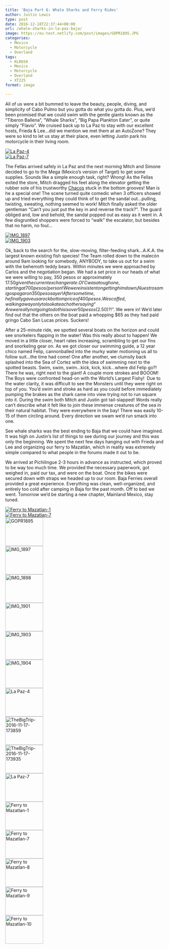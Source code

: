 ```yaml
---
title: 'Baja Part 6: Whale Sharks and Ferry Rides'
author: Justin Lewis
type: post
date: 2016-12-18T22:37:44+00:00
url: /whale-sharks-in-la-paz-baja/
image: https://eu-test.netlify.com/post/images/GOPR1895.JPG
categories:
  - Mexico
  - Motorcycle
  - Overland
tags:
  - KLR650
  - Mexico
  - Motorcycle
  - Overland
  - XT225
format: image

---
```

All of us were a bit bummed to leave the beauty, people, diving, and simplicity of Cabo Pulmo but you gotta do what you gotta do. Plus, we’d been promised that we could swim with the gentle giants known as the “Tiberon Ballena”, “Whale Sharks”, “Big Papa Plankton Eater”, or quite simply “Flavio”. We cruised back up to La Paz to stay with our excellent hosts, Frieda & Lee…did we mention we met them at an AutoZone? They were so kind to let us stay at their place, even letting Justin park his motorcycle in their living room.

<div class="ngg-gallery-singlepic-image " style="">
  <a href="http://www.elevationupgrade.com/wp-content/gallery/baja-part-6-whale-sharks-and-ferries/La-Paz-4.jpg"
		     title=""
             data-src="http://www.elevationupgrade.com/wp-content/gallery/baja-part-6-whale-sharks-and-ferries/La-Paz-4.jpg"
             data-thumbnail="http://www.elevationupgrade.com/wp-content/gallery/baja-part-6-whale-sharks-and-ferries/thumbs/thumbs_La-Paz-4.jpg"
             data-image-id="464"
             data-title="La Paz-4"
             data-description=""
             target='_self'
             class="ngg-fancybox" rel="9e5d1a43ee310fa64243b5e6a26a8c9b"> <img class="ngg-singlepic"
             src="http://www.elevationupgrade.com/wp-content/gallery/baja-part-6-whale-sharks-and-ferries/dynamic/La-Paz-4.jpg-nggid03464-ngg0dyn-0x0x100-00f0w010c010r110f110r010t010.jpg"
             alt="La Paz-4"
             title="La Paz-4"
 /> </a>
</div>

<div class="ngg-gallery-singlepic-image " style="">
  <a href="http://www.elevationupgrade.com/wp-content/gallery/baja-part-6-whale-sharks-and-ferries/La-Paz-7.jpg"
		     title=""
             data-src="http://www.elevationupgrade.com/wp-content/gallery/baja-part-6-whale-sharks-and-ferries/La-Paz-7.jpg"
             data-thumbnail="http://www.elevationupgrade.com/wp-content/gallery/baja-part-6-whale-sharks-and-ferries/thumbs/thumbs_La-Paz-7.jpg"
             data-image-id="467"
             data-title="La Paz-7"
             data-description=""
             target='_self'
             class="ngg-fancybox" rel="a908a672db881d4942506b46cda4bc30"> <img class="ngg-singlepic"
             src="http://www.elevationupgrade.com/wp-content/gallery/baja-part-6-whale-sharks-and-ferries/dynamic/La-Paz-7.jpg-nggid03467-ngg0dyn-0x0x100-00f0w010c010r110f110r010t010.jpg"
             alt="La Paz-7"
             title="La Paz-7"
 /> </a>
</div>

<!--more-->

The Fellas arrived safely in La Paz and the next morning Mitch and Simone decided to go to the Mega (Mexico’s version of Target) to get some supplies. Sounds like a simple enough task, right? Wrong! As the Fellas exited the store, Mitch dragged his feet along the elevator getting the rubber sole of his trustworthy [Chacos][1] stuck in the bottom grooves! Man is he a special one! The scene turned quite comedic when 3 officers showed up and tried everything they could think of to get the sandal out…pulling, twisting, sweating, nothing seemed to work! Mitch finally asked the older gentleman “Can’t you just put the key in and reverse the track?”. The guard obliged and, low and behold, the sandal popped out as easy as it went in. A few disgruntled shoppers were forced to “walk” the escalator, but besides that no harm, no foul…

<div class="ngg-gallery-singlepic-image " style="">
  <a href="http://www.elevationupgrade.com/wp-content/gallery/baja-part-6-whale-sharks-and-ferries/IMG_1897.JPG"
		     title=""
             data-src="http://www.elevationupgrade.com/wp-content/gallery/baja-part-6-whale-sharks-and-ferries/IMG_1897.JPG"
             data-thumbnail="http://www.elevationupgrade.com/wp-content/gallery/baja-part-6-whale-sharks-and-ferries/thumbs/thumbs_IMG_1897.JPG"
             data-image-id="459"
             data-title="IMG_1897"
             data-description=""
             target='_self'
             class="ngg-fancybox" rel="4ee848e04c72ac01038e38996ac77c15"> <img class="ngg-singlepic"
             src="http://www.elevationupgrade.com/wp-content/gallery/baja-part-6-whale-sharks-and-ferries/dynamic/IMG_1897.JPG-nggid03459-ngg0dyn-0x0x100-00f0w010c010r110f110r010t010.JPG"
             alt="IMG_1897"
             title="IMG_1897"
 /> </a>
</div>

<div class="ngg-gallery-singlepic-image " style="">
  <a href="http://www.elevationupgrade.com/wp-content/gallery/baja-part-6-whale-sharks-and-ferries/IMG_1903.JPG"
		     title=""
             data-src="http://www.elevationupgrade.com/wp-content/gallery/baja-part-6-whale-sharks-and-ferries/IMG_1903.JPG"
             data-thumbnail="http://www.elevationupgrade.com/wp-content/gallery/baja-part-6-whale-sharks-and-ferries/thumbs/thumbs_IMG_1903.JPG"
             data-image-id="462"
             data-title="IMG_1903"
             data-description=""
             target='_self'
             class="ngg-fancybox" rel="1cc487ae70058d125985ab85c3a2f9bb"> <img class="ngg-singlepic"
             src="http://www.elevationupgrade.com/wp-content/gallery/baja-part-6-whale-sharks-and-ferries/dynamic/IMG_1903.JPG-nggid03462-ngg0dyn-0x0x100-00f0w010c010r110f110r010t010.JPG"
             alt="IMG_1903"
             title="IMG_1903"
 /> </a>
</div>

Ok, back to the search for the, slow-moving, filter-feeding shark…A.K.A. the largest known existing fish species! The Team rolled down to the malecón around 9am looking for somebody, ANYBODY, to take us out for a swim with the behemoth teddy bears. Within minutes we were approached by Carlos and the negotiation began. We had a set price in our heads of what we were willing to pay, 350 pesos or approximately $17.50 given the current exchange rate. Ol’ C was a tough one, starting at 700 pesos/person! We were insistent on getting him down ¡Nuestros amigos pagaron 350 pesos ayer! After some time, he finally gave us a rock bottom price of 400 pesos. We scoffed, walking away only to look at each other saying “Are we really not going to do this is over 50 pesos ($2.50)?!”. We were in! We’d later find out that the others on the boat paid a whopping $65 as they had paid gringo Cabo San Lucas prices. Suckers!

After a 25-minute ride, we spotted several boats on the horizon and could see snorkelers flapping in the water! Was this really about to happen! We moved in a little closer, heart rates increasing, scrambling to get our fins and snorkeling gear on. As we got closer our swimming guide, a 12 year chico named Felip, cannonballed into the murky water motioning us all to follow suit…the time had come! One after another, we clumsily back splashed into the Sea of Cortez with the idea of swimming next to the spotted beasts. Swim, swim, swim…kick, kick, kick…where did Felip go?! There he was, right next to the giant! A couple more strokes and BOOOM! The Boys were confronted head-on with the World’s Largest Fishy!  Due to the water clarity, it was difficult to see the Monsters until they were right on top of you. You’d swim and stroke as hard as you could before immediately pumping the brakes as the shark came into view trying not to run square into it. During the swim both Mitch and Justin got tail-slapped! Words really can’t describe what it felt like to join these immense creatures of the sea in their natural habitat. They were everywhere in the bay! There was easily 10-15 of them circling around. Every direction we swam we’d run smack into one.



See whale sharks was the best ending to Baja that we could have imagined. It was high on Justin’s list of things to see during our journey and this was only the beginning. We spent the next few days hanging out with Frieda and Lee and organizing our ferry to Mazatlán, which in reality was extremely simple compared to what people in the forums made it out to be.

We arrived at Pichilingue 2-3 hours in advance as instructed, which proved to be way too much time. We provided the necessary paperwork, got weighed in, paid our tax, and were on the boat. Once the bikes were secured down with straps we headed up to our room. Baja Ferries overall provided a great experience. Everything was clean, well-organized, and entirely too cold after camping in Baja for the past month. Off to bed we went. Tomorrow we’d be starting a new chapter, Mainland Mexico, stay tuned.

<div class="ngg-gallery-singlepic-image " style="">
  <a href="http://www.elevationupgrade.com/wp-content/gallery/baja-part-6-whale-sharks-and-ferries/Ferry-to-Mazatlan-1.jpg"
		     title=""
             data-src="http://www.elevationupgrade.com/wp-content/gallery/baja-part-6-whale-sharks-and-ferries/Ferry-to-Mazatlan-1.jpg"
             data-thumbnail="http://www.elevationupgrade.com/wp-content/gallery/baja-part-6-whale-sharks-and-ferries/thumbs/thumbs_Ferry-to-Mazatlan-1.jpg"
             data-image-id="468"
             data-title="Ferry to Mazatlan-1"
             data-description=""
             target='_self'
             class="ngg-fancybox" rel="d4f337e430b61815e8b6c80d2781f24c"> <img class="ngg-singlepic"
             src="http://www.elevationupgrade.com/wp-content/gallery/baja-part-6-whale-sharks-and-ferries/dynamic/Ferry-to-Mazatlan-1.jpg-nggid03468-ngg0dyn-0x0x100-00f0w010c010r110f110r010t010.jpg"
             alt="Ferry to Mazatlan-1"
             title="Ferry to Mazatlan-1"
 /> </a>
</div>

<div class="ngg-gallery-singlepic-image " style="">
  <a href="http://www.elevationupgrade.com/wp-content/gallery/baja-part-6-whale-sharks-and-ferries/Ferry-to-Mazatlan-7.jpg"
		     title=""
             data-src="http://www.elevationupgrade.com/wp-content/gallery/baja-part-6-whale-sharks-and-ferries/Ferry-to-Mazatlan-7.jpg"
             data-thumbnail="http://www.elevationupgrade.com/wp-content/gallery/baja-part-6-whale-sharks-and-ferries/thumbs/thumbs_Ferry-to-Mazatlan-7.jpg"
             data-image-id="469"
             data-title="Ferry to Mazatlan-7"
             data-description=""
             target='_self'
             class="ngg-fancybox" rel="908af47e487b93918b14e9162946bc3b"> <img class="ngg-singlepic"
             src="http://www.elevationupgrade.com/wp-content/gallery/baja-part-6-whale-sharks-and-ferries/dynamic/Ferry-to-Mazatlan-7.jpg-nggid03469-ngg0dyn-0x0x100-00f0w010c010r110f110r010t010.jpg"
             alt="Ferry to Mazatlan-7"
             title="Ferry to Mazatlan-7"
 /> </a>
</div>

<div
	class="ngg-galleryoverview ngg-ajax-pagination-none"
	id="ngg-gallery-1590-1">
  <!-- Thumbnails -->
  
  <div id="ngg-image-0" class="ngg-gallery-thumbnail-box" >
    <div class="ngg-gallery-thumbnail">
      <a href="http://www.elevationupgrade.com/wp-content/gallery/baja-part-6-whale-sharks-and-ferries/GOPR1895.JPG"
               title=""
               data-src="http://www.elevationupgrade.com/wp-content/gallery/baja-part-6-whale-sharks-and-ferries/GOPR1895.JPG"
               data-thumbnail="http://www.elevationupgrade.com/wp-content/gallery/baja-part-6-whale-sharks-and-ferries/thumbs/thumbs_GOPR1895.JPG"
               data-image-id="458"
               data-title="GOPR1895"
               data-description=""
               data-image-slug="gopr1895-1"
               class="ngg-fancybox" rel="1590"> <img
                    title="GOPR1895"
                    alt="GOPR1895"
                    src="http://www.elevationupgrade.com/wp-content/gallery/baja-part-6-whale-sharks-and-ferries/thumbs/thumbs_GOPR1895.JPG"
                    width="120"
                    height="90"
                    style="max-width:100%;"
 /> </a>
    </div>
  </div>
  
  <div id="ngg-image-1" class="ngg-gallery-thumbnail-box" >
    <div class="ngg-gallery-thumbnail">
      <a href="http://www.elevationupgrade.com/wp-content/gallery/baja-part-6-whale-sharks-and-ferries/IMG_1897.JPG"
               title=""
               data-src="http://www.elevationupgrade.com/wp-content/gallery/baja-part-6-whale-sharks-and-ferries/IMG_1897.JPG"
               data-thumbnail="http://www.elevationupgrade.com/wp-content/gallery/baja-part-6-whale-sharks-and-ferries/thumbs/thumbs_IMG_1897.JPG"
               data-image-id="459"
               data-title="IMG_1897"
               data-description=""
               data-image-slug="img_1897-1"
               class="ngg-fancybox" rel="1590"> <img
                    title="IMG_1897"
                    alt="IMG_1897"
                    src="http://www.elevationupgrade.com/wp-content/gallery/baja-part-6-whale-sharks-and-ferries/thumbs/thumbs_IMG_1897.JPG"
                    width="120"
                    height="90"
                    style="max-width:100%;"
 /> </a>
    </div>
  </div>
  
  <div id="ngg-image-2" class="ngg-gallery-thumbnail-box" >
    <div class="ngg-gallery-thumbnail">
      <a href="http://www.elevationupgrade.com/wp-content/gallery/baja-part-6-whale-sharks-and-ferries/IMG_1898.JPG"
               title=""
               data-src="http://www.elevationupgrade.com/wp-content/gallery/baja-part-6-whale-sharks-and-ferries/IMG_1898.JPG"
               data-thumbnail="http://www.elevationupgrade.com/wp-content/gallery/baja-part-6-whale-sharks-and-ferries/thumbs/thumbs_IMG_1898.JPG"
               data-image-id="460"
               data-title="IMG_1898"
               data-description=""
               data-image-slug="img_1898-1"
               class="ngg-fancybox" rel="1590"> <img
                    title="IMG_1898"
                    alt="IMG_1898"
                    src="http://www.elevationupgrade.com/wp-content/gallery/baja-part-6-whale-sharks-and-ferries/thumbs/thumbs_IMG_1898.JPG"
                    width="120"
                    height="90"
                    style="max-width:100%;"
 /> </a>
    </div>
  </div>
  
  <div id="ngg-image-3" class="ngg-gallery-thumbnail-box" >
    <div class="ngg-gallery-thumbnail">
      <a href="http://www.elevationupgrade.com/wp-content/gallery/baja-part-6-whale-sharks-and-ferries/IMG_1901.JPG"
               title=""
               data-src="http://www.elevationupgrade.com/wp-content/gallery/baja-part-6-whale-sharks-and-ferries/IMG_1901.JPG"
               data-thumbnail="http://www.elevationupgrade.com/wp-content/gallery/baja-part-6-whale-sharks-and-ferries/thumbs/thumbs_IMG_1901.JPG"
               data-image-id="461"
               data-title="IMG_1901"
               data-description=""
               data-image-slug="img_1901-1"
               class="ngg-fancybox" rel="1590"> <img
                    title="IMG_1901"
                    alt="IMG_1901"
                    src="http://www.elevationupgrade.com/wp-content/gallery/baja-part-6-whale-sharks-and-ferries/thumbs/thumbs_IMG_1901.JPG"
                    width="120"
                    height="90"
                    style="max-width:100%;"
 /> </a>
    </div>
  </div>
  
  <div id="ngg-image-4" class="ngg-gallery-thumbnail-box" >
    <div class="ngg-gallery-thumbnail">
      <a href="http://www.elevationupgrade.com/wp-content/gallery/baja-part-6-whale-sharks-and-ferries/IMG_1903.JPG"
               title=""
               data-src="http://www.elevationupgrade.com/wp-content/gallery/baja-part-6-whale-sharks-and-ferries/IMG_1903.JPG"
               data-thumbnail="http://www.elevationupgrade.com/wp-content/gallery/baja-part-6-whale-sharks-and-ferries/thumbs/thumbs_IMG_1903.JPG"
               data-image-id="462"
               data-title="IMG_1903"
               data-description=""
               data-image-slug="img_1903-1"
               class="ngg-fancybox" rel="1590"> <img
                    title="IMG_1903"
                    alt="IMG_1903"
                    src="http://www.elevationupgrade.com/wp-content/gallery/baja-part-6-whale-sharks-and-ferries/thumbs/thumbs_IMG_1903.JPG"
                    width="120"
                    height="90"
                    style="max-width:100%;"
 /> </a>
    </div>
  </div>
  
  <div id="ngg-image-5" class="ngg-gallery-thumbnail-box" >
    <div class="ngg-gallery-thumbnail">
      <a href="http://www.elevationupgrade.com/wp-content/gallery/baja-part-6-whale-sharks-and-ferries/IMG_1904.JPG"
               title=""
               data-src="http://www.elevationupgrade.com/wp-content/gallery/baja-part-6-whale-sharks-and-ferries/IMG_1904.JPG"
               data-thumbnail="http://www.elevationupgrade.com/wp-content/gallery/baja-part-6-whale-sharks-and-ferries/thumbs/thumbs_IMG_1904.JPG"
               data-image-id="463"
               data-title="IMG_1904"
               data-description=""
               data-image-slug="img_1904-1"
               class="ngg-fancybox" rel="1590"> <img
                    title="IMG_1904"
                    alt="IMG_1904"
                    src="http://www.elevationupgrade.com/wp-content/gallery/baja-part-6-whale-sharks-and-ferries/thumbs/thumbs_IMG_1904.JPG"
                    width="120"
                    height="90"
                    style="max-width:100%;"
 /> </a>
    </div>
  </div>
  
  <div id="ngg-image-6" class="ngg-gallery-thumbnail-box" >
    <div class="ngg-gallery-thumbnail">
      <a href="http://www.elevationupgrade.com/wp-content/gallery/baja-part-6-whale-sharks-and-ferries/La-Paz-4.jpg"
               title=""
               data-src="http://www.elevationupgrade.com/wp-content/gallery/baja-part-6-whale-sharks-and-ferries/La-Paz-4.jpg"
               data-thumbnail="http://www.elevationupgrade.com/wp-content/gallery/baja-part-6-whale-sharks-and-ferries/thumbs/thumbs_La-Paz-4.jpg"
               data-image-id="464"
               data-title="La Paz-4"
               data-description=""
               data-image-slug="la-paz-4-1"
               class="ngg-fancybox" rel="1590"> <img
                    title="La Paz-4"
                    alt="La Paz-4"
                    src="http://www.elevationupgrade.com/wp-content/gallery/baja-part-6-whale-sharks-and-ferries/thumbs/thumbs_La-Paz-4.jpg"
                    width="120"
                    height="90"
                    style="max-width:100%;"
 /> </a>
    </div>
  </div>
  
  <div id="ngg-image-7" class="ngg-gallery-thumbnail-box" >
    <div class="ngg-gallery-thumbnail">
      <a href="http://www.elevationupgrade.com/wp-content/gallery/baja-part-6-whale-sharks-and-ferries/TheBigTrip-2016-11-17-173859.jpg"
               title=""
               data-src="http://www.elevationupgrade.com/wp-content/gallery/baja-part-6-whale-sharks-and-ferries/TheBigTrip-2016-11-17-173859.jpg"
               data-thumbnail="http://www.elevationupgrade.com/wp-content/gallery/baja-part-6-whale-sharks-and-ferries/thumbs/thumbs_TheBigTrip-2016-11-17-173859.jpg"
               data-image-id="465"
               data-title="TheBigTrip-2016-11-17-173859"
               data-description=""
               data-image-slug="thebigtrip-2016-11-17-173859-1"
               class="ngg-fancybox" rel="1590"> <img
                    title="TheBigTrip-2016-11-17-173859"
                    alt="TheBigTrip-2016-11-17-173859"
                    src="http://www.elevationupgrade.com/wp-content/gallery/baja-part-6-whale-sharks-and-ferries/thumbs/thumbs_TheBigTrip-2016-11-17-173859.jpg"
                    width="120"
                    height="90"
                    style="max-width:100%;"
 /> </a>
    </div>
  </div>
  
  <div id="ngg-image-8" class="ngg-gallery-thumbnail-box" >
    <div class="ngg-gallery-thumbnail">
      <a href="http://www.elevationupgrade.com/wp-content/gallery/baja-part-6-whale-sharks-and-ferries/TheBigTrip-2016-11-17-173935.jpg"
               title=""
               data-src="http://www.elevationupgrade.com/wp-content/gallery/baja-part-6-whale-sharks-and-ferries/TheBigTrip-2016-11-17-173935.jpg"
               data-thumbnail="http://www.elevationupgrade.com/wp-content/gallery/baja-part-6-whale-sharks-and-ferries/thumbs/thumbs_TheBigTrip-2016-11-17-173935.jpg"
               data-image-id="466"
               data-title="TheBigTrip-2016-11-17-173935"
               data-description=""
               data-image-slug="thebigtrip-2016-11-17-173935-1"
               class="ngg-fancybox" rel="1590"> <img
                    title="TheBigTrip-2016-11-17-173935"
                    alt="TheBigTrip-2016-11-17-173935"
                    src="http://www.elevationupgrade.com/wp-content/gallery/baja-part-6-whale-sharks-and-ferries/thumbs/thumbs_TheBigTrip-2016-11-17-173935.jpg"
                    width="120"
                    height="90"
                    style="max-width:100%;"
 /> </a>
    </div>
  </div>
  
  <div id="ngg-image-9" class="ngg-gallery-thumbnail-box" >
    <div class="ngg-gallery-thumbnail">
      <a href="http://www.elevationupgrade.com/wp-content/gallery/baja-part-6-whale-sharks-and-ferries/La-Paz-7.jpg"
               title=""
               data-src="http://www.elevationupgrade.com/wp-content/gallery/baja-part-6-whale-sharks-and-ferries/La-Paz-7.jpg"
               data-thumbnail="http://www.elevationupgrade.com/wp-content/gallery/baja-part-6-whale-sharks-and-ferries/thumbs/thumbs_La-Paz-7.jpg"
               data-image-id="467"
               data-title="La Paz-7"
               data-description=""
               data-image-slug="la-paz-7-1"
               class="ngg-fancybox" rel="1590"> <img
                    title="La Paz-7"
                    alt="La Paz-7"
                    src="http://www.elevationupgrade.com/wp-content/gallery/baja-part-6-whale-sharks-and-ferries/thumbs/thumbs_La-Paz-7.jpg"
                    width="120"
                    height="90"
                    style="max-width:100%;"
 /> </a>
    </div>
  </div>
  
  <div id="ngg-image-10" class="ngg-gallery-thumbnail-box" >
    <div class="ngg-gallery-thumbnail">
      <a href="http://www.elevationupgrade.com/wp-content/gallery/baja-part-6-whale-sharks-and-ferries/Ferry-to-Mazatlan-1.jpg"
               title=""
               data-src="http://www.elevationupgrade.com/wp-content/gallery/baja-part-6-whale-sharks-and-ferries/Ferry-to-Mazatlan-1.jpg"
               data-thumbnail="http://www.elevationupgrade.com/wp-content/gallery/baja-part-6-whale-sharks-and-ferries/thumbs/thumbs_Ferry-to-Mazatlan-1.jpg"
               data-image-id="468"
               data-title="Ferry to Mazatlan-1"
               data-description=""
               data-image-slug="ferry-to-mazatlan-1"
               class="ngg-fancybox" rel="1590"> <img
                    title="Ferry to Mazatlan-1"
                    alt="Ferry to Mazatlan-1"
                    src="http://www.elevationupgrade.com/wp-content/gallery/baja-part-6-whale-sharks-and-ferries/thumbs/thumbs_Ferry-to-Mazatlan-1.jpg"
                    width="120"
                    height="90"
                    style="max-width:100%;"
 /> </a>
    </div>
  </div>
  
  <div id="ngg-image-11" class="ngg-gallery-thumbnail-box" >
    <div class="ngg-gallery-thumbnail">
      <a href="http://www.elevationupgrade.com/wp-content/gallery/baja-part-6-whale-sharks-and-ferries/Ferry-to-Mazatlan-7.jpg"
               title=""
               data-src="http://www.elevationupgrade.com/wp-content/gallery/baja-part-6-whale-sharks-and-ferries/Ferry-to-Mazatlan-7.jpg"
               data-thumbnail="http://www.elevationupgrade.com/wp-content/gallery/baja-part-6-whale-sharks-and-ferries/thumbs/thumbs_Ferry-to-Mazatlan-7.jpg"
               data-image-id="469"
               data-title="Ferry to Mazatlan-7"
               data-description=""
               data-image-slug="ferry-to-mazatlan-7"
               class="ngg-fancybox" rel="1590"> <img
                    title="Ferry to Mazatlan-7"
                    alt="Ferry to Mazatlan-7"
                    src="http://www.elevationupgrade.com/wp-content/gallery/baja-part-6-whale-sharks-and-ferries/thumbs/thumbs_Ferry-to-Mazatlan-7.jpg"
                    width="120"
                    height="90"
                    style="max-width:100%;"
 /> </a>
    </div>
  </div>
  
  <div id="ngg-image-12" class="ngg-gallery-thumbnail-box" >
    <div class="ngg-gallery-thumbnail">
      <a href="http://www.elevationupgrade.com/wp-content/gallery/baja-part-6-whale-sharks-and-ferries/Ferry-to-Mazatlan-8.jpg"
               title=""
               data-src="http://www.elevationupgrade.com/wp-content/gallery/baja-part-6-whale-sharks-and-ferries/Ferry-to-Mazatlan-8.jpg"
               data-thumbnail="http://www.elevationupgrade.com/wp-content/gallery/baja-part-6-whale-sharks-and-ferries/thumbs/thumbs_Ferry-to-Mazatlan-8.jpg"
               data-image-id="470"
               data-title="Ferry to Mazatlan-8"
               data-description=""
               data-image-slug="ferry-to-mazatlan-8"
               class="ngg-fancybox" rel="1590"> <img
                    title="Ferry to Mazatlan-8"
                    alt="Ferry to Mazatlan-8"
                    src="http://www.elevationupgrade.com/wp-content/gallery/baja-part-6-whale-sharks-and-ferries/thumbs/thumbs_Ferry-to-Mazatlan-8.jpg"
                    width="120"
                    height="90"
                    style="max-width:100%;"
 /> </a>
    </div>
  </div>
  
  <div id="ngg-image-13" class="ngg-gallery-thumbnail-box" >
    <div class="ngg-gallery-thumbnail">
      <a href="http://www.elevationupgrade.com/wp-content/gallery/baja-part-6-whale-sharks-and-ferries/Ferry-to-Mazatlan-9.jpg"
               title=""
               data-src="http://www.elevationupgrade.com/wp-content/gallery/baja-part-6-whale-sharks-and-ferries/Ferry-to-Mazatlan-9.jpg"
               data-thumbnail="http://www.elevationupgrade.com/wp-content/gallery/baja-part-6-whale-sharks-and-ferries/thumbs/thumbs_Ferry-to-Mazatlan-9.jpg"
               data-image-id="471"
               data-title="Ferry to Mazatlan-9"
               data-description=""
               data-image-slug="ferry-to-mazatlan-9"
               class="ngg-fancybox" rel="1590"> <img
                    title="Ferry to Mazatlan-9"
                    alt="Ferry to Mazatlan-9"
                    src="http://www.elevationupgrade.com/wp-content/gallery/baja-part-6-whale-sharks-and-ferries/thumbs/thumbs_Ferry-to-Mazatlan-9.jpg"
                    width="120"
                    height="90"
                    style="max-width:100%;"
 /> </a>
    </div>
  </div>
  
  <div id="ngg-image-14" class="ngg-gallery-thumbnail-box" >
    <div class="ngg-gallery-thumbnail">
      <a href="http://www.elevationupgrade.com/wp-content/gallery/baja-part-6-whale-sharks-and-ferries/Ferry-to-Mazatlan-10.jpg"
               title=""
               data-src="http://www.elevationupgrade.com/wp-content/gallery/baja-part-6-whale-sharks-and-ferries/Ferry-to-Mazatlan-10.jpg"
               data-thumbnail="http://www.elevationupgrade.com/wp-content/gallery/baja-part-6-whale-sharks-and-ferries/thumbs/thumbs_Ferry-to-Mazatlan-10.jpg"
               data-image-id="472"
               data-title="Ferry to Mazatlan-10"
               data-description=""
               data-image-slug="ferry-to-mazatlan-10"
               class="ngg-fancybox" rel="1590"> <img
                    title="Ferry to Mazatlan-10"
                    alt="Ferry to Mazatlan-10"
                    src="http://www.elevationupgrade.com/wp-content/gallery/baja-part-6-whale-sharks-and-ferries/thumbs/thumbs_Ferry-to-Mazatlan-10.jpg"
                    width="120"
                    height="90"
                    style="max-width:100%;"
 /> </a>
    </div>
  </div>
  
  <!-- Pagination -->
  
  <div class='ngg-clear'>
  </div>
</div>

 [1]: http://www.chacos.com/US/en/home